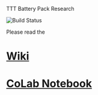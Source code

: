 TTT Battery Pack Research

![Build Status](https://travis-ci.org/jcchin/boring.svg?branch=master)

Please read the
# [Wiki](https://github.com/jcchin/boring/wiki)

# [CoLab Notebook](https://colab.research.google.com/drive/1TijrY7h0BcMDpXKjnBArhkA4yPPaAGip?usp=sharing)
